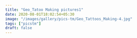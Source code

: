 ```yaml
---
title: "Geo_Tatoo Making pictures1"
date: 2020-08-01T18:02:54+05:30
image: "/images/gallery/pics-tm/Geo_Tattoos_Making-4.jpg"
tags: ["picstm"]
draft: false
---
```

